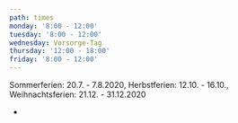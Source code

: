 ```yaml
---
path: times
monday: '8:00 - 12:00'
tuesday: '8:00 - 12:00'
wednesday: Vorsorge-Tag
thursday: '12:00 - 18:00'
friday: '8:00 - 12:00'
---
```

 Sommerferien: 20.7. - 7.8.2020, Herbstferien: 12.10. - 16.10., Weihnachtsferien: 21.12. - 31.12.2020

*
